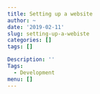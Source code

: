 ```yaml
---
title: Setting up a website
author: ~
date: '2019-02-11'
slug: setting-up-a-webiste
categories: []
tags: []

Description: ''
Tags:
  - Development
menu: []
---
```


